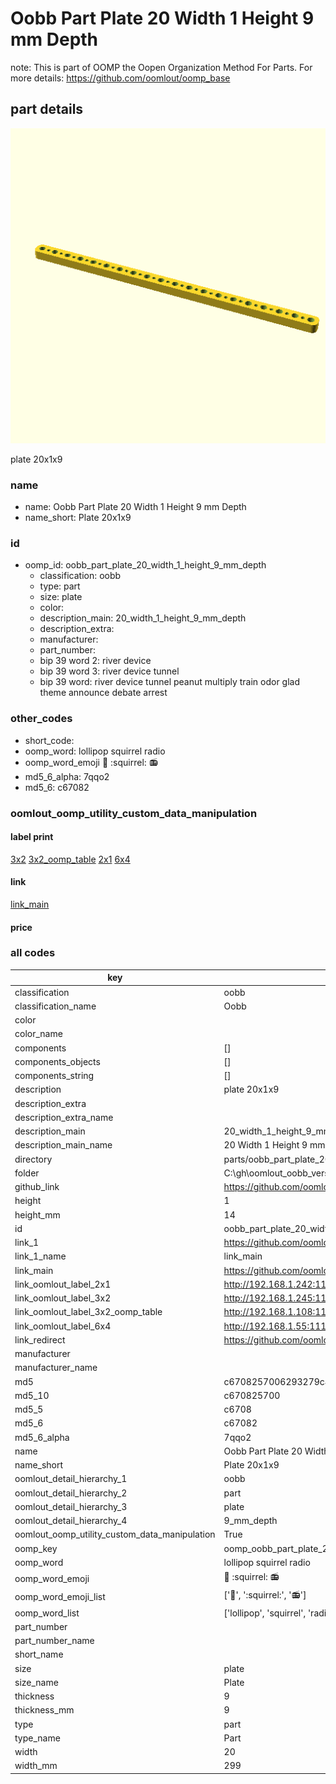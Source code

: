 # Oobb Part Plate 20 Width 1 Height 9 mm Depth  

note: This is part of OOMP the Oopen Organization Method For Parts. For more details: https://github.com/oomlout/oomp_base

##  part details
  

[![](3dpr.png)](3dpr.png)

plate 20x1x9



### name
* name: Oobb Part Plate 20 Width 1 Height 9 mm Depth
* name_short: Plate 20x1x9 
### id
* oomp_id: oobb_part_plate_20_width_1_height_9_mm_depth
  * classification: oobb
  * type: part
  * size: plate
  * color: 
  * description_main: 20_width_1_height_9_mm_depth
  * description_extra: 
  * manufacturer: 
  * part_number: 
  * bip 39 word 2: river device
  * bip 39 word 3: river device tunnel
  * bip 39 word: river device tunnel peanut multiply train odor glad theme announce debate arrest

### other_codes
* short_code: 
* oomp_word: lollipop squirrel radio
* oomp_word_emoji :lollipop: :squirrel: :radio:
* md5_6_alpha: 7qqo2
* md5_6: c67082






### oomlout_oomp_utility_custom_data_manipulation
#### label print
[3x2](http://192.168.1.245:1112/?label=oomp%207qqo2)
[3x2_oomp_table](http://192.168.1.108:1112/?label=oomp%207qqo2)
[2x1](http://192.168.1.242:1112/?label=oomp%207qqo2)
[6x4](http://192.168.1.55:1112/?label=oomp%207qqo2)    

#### link

[link_main](https://github.com/oomlout/oomlout_oobb_version_4_generated_parts/tree/main/navigation_oomp/oobb/part/plate/20_width_1_height_9_mm_depth/part)                              

#### price







### all codes 
| key | value |  
| --- | --- |  
| classification | oobb |  
| classification_name | Oobb |  
| color |  |  
| color_name |  |  
| components | [] |  
| components_objects | [] |  
| components_string | [] |  
| description | plate 20x1x9 |  
| description_extra |  |  
| description_extra_name |  |  
| description_main | 20_width_1_height_9_mm_depth |  
| description_main_name | 20 Width 1 Height 9 mm Depth |  
| directory | parts/oobb_part_plate_20_width_1_height_9_mm_depth |  
| folder | C:\gh\oomlout_oobb_version_4_generated_parts\parts\oobb_part_plate_20_width_1_height_9_mm_depth |  
| github_link | https://github.com/oomlout/oomlout_oomp_part_src/tree/main/parts/oobb_part_plate_20_width_1_height_9_mm_depth |  
| height | 1 |  
| height_mm | 14 |  
| id | oobb_part_plate_20_width_1_height_9_mm_depth |  
| link_1 | https://github.com/oomlout/oomlout_oobb_version_4_generated_parts/tree/main/navigation_oomp/oobb/part/plate/20_width_1_height_9_mm_depth/part |  
| link_1_name | link_main |  
| link_main | https://github.com/oomlout/oomlout_oobb_version_4_generated_parts/tree/main/navigation_oomp/oobb/part/plate/20_width_1_height_9_mm_depth/part |  
| link_oomlout_label_2x1 | http://192.168.1.242:1112/?label=oomp%207qqo2 |  
| link_oomlout_label_3x2 | http://192.168.1.245:1112/?label=oomp%207qqo2 |  
| link_oomlout_label_3x2_oomp_table | http://192.168.1.108:1112/?label=oomp%207qqo2 |  
| link_oomlout_label_6x4 | http://192.168.1.55:1112/?label=oomp%207qqo2 |  
| link_redirect | https://github.com/oomlout/oomlout_oobb_version_4_generated_parts/tree/main/parts/oobb_plate_20_01_09 |  
| manufacturer |  |  
| manufacturer_name |  |  
| md5 | c6708257006293279c48ba1fd50f2dd6 |  
| md5_10 | c670825700 |  
| md5_5 | c6708 |  
| md5_6 | c67082 |  
| md5_6_alpha | 7qqo2 |  
| name | Oobb Part Plate 20 Width 1 Height 9 mm Depth |  
| name_short | Plate 20x1x9  |  
| oomlout_detail_hierarchy_1 | oobb |  
| oomlout_detail_hierarchy_2 | part |  
| oomlout_detail_hierarchy_3 | plate |  
| oomlout_detail_hierarchy_4 | 9_mm_depth |  
| oomlout_oomp_utility_custom_data_manipulation | True |  
| oomp_key | oomp_oobb_part_plate_20_width_1_height_9_mm_depth |  
| oomp_word | lollipop squirrel radio |  
| oomp_word_emoji | :lollipop: :squirrel: :radio: |  
| oomp_word_emoji_list | [':lollipop:', ':squirrel:', ':radio:'] |  
| oomp_word_list | ['lollipop', 'squirrel', 'radio'] |  
| part_number |  |  
| part_number_name |  |  
| short_name |  |  
| size | plate |  
| size_name | Plate |  
| thickness | 9 |  
| thickness_mm | 9 |  
| type | part |  
| type_name | Part |  
| width | 20 |  
| width_mm | 299 |  
